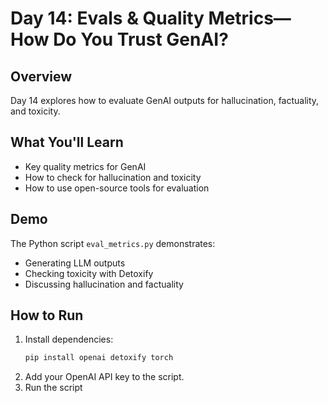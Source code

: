 # Day 14: Evals & Quality Metrics—How Do You Trust GenAI?

## Overview
Day 14 explores how to evaluate GenAI outputs for hallucination, factuality, and toxicity.

## What You'll Learn
- Key quality metrics for GenAI
- How to check for hallucination and toxicity
- How to use open-source tools for evaluation

## Demo
The Python script `eval_metrics.py` demonstrates:
- Generating LLM outputs
- Checking toxicity with Detoxify
- Discussing hallucination and factuality

## How to Run
1. Install dependencies:
   ```bash
   pip install openai detoxify torch
2. Add your OpenAI API key to the script.
3. Run the script
